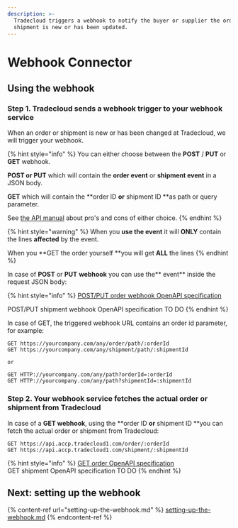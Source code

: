 ```yaml
---
description: >-
  Tradecloud triggers a webhook to notify the buyer or supplier the order or
  shipment is new or has been updated.
---
```


# Webhook Connector

## Using the webhook

### Step 1. Tradecloud sends a webhook trigger to your webhook service

When an order or shipment is new or has been changed at Tradecloud, we will trigger your webhook.

{% hint style="info" %}
You can either choose between the **POST** / **PUT** or **GET** webhook.

**POST or PUT** which will contain the **order event** or **shipment event** in a JSON body.

**GET** which will contain the **order ID **or** shipment ID **as path or query parameter.

See [the API manual](https://tradecloud.gitbook.io/api/api/webhook-vs-polling) about pro's and cons of either choice.
{% endhint %}

{% hint style="warning" %}
When you **use the event** it will **ONLY** contain the lines **affected** by the event.

When you **GET the order yourself **you will get **ALL** the lines
{% endhint %}

In case of **POST** or **PUT** **webhook** you can use the** event** inside the request JSON body:

{% hint style="info" %}
[POST/PUT order webhook OpenAPI specification](https://swagger-ui.accp.tradecloud1.com/?url=https://api.accp.tradecloud1.com/v2/order-webhook-client/specs.yaml#/order-webhook%20endpoints/webhookPost)

POST/PUT shipment webhook OpenAPI specification TO DO
{% endhint %}

In case of GET,  the triggered webhook URL contains an order id parameter, for example:

```
GET https://yourcompany.com/any/order/path/:orderId
GET https://yourcompany.com/any/shipment/path/:shipmentId

or

GET HTTP://yourcompany.com/any/path?orderId=:orderId
GET HTTP://yourcompany.com/any/path?shipmentId=:shipmentId
```

### Step 2. Your webhook service fetches the actual order or shipment from Tradecloud

In case of a **GET webhook**, using the **order ID **or** shipment ID **you can fetch the actual order or shipment from Tradecloud:

```
GET https://api.accp.tradecloud1.com/order/:orderId
GET https://api.accp.tradecloud1.com/shipment/:shipmentId
```

{% hint style="info" %}
[GET order OpenAPI specification](https://swagger-ui.accp.tradecloud1.com/?url=https://api.accp.tradecloud1.com/v2/order/specs.yaml#/order/getOrderByIdRoute)\
GET shipment OpenAPI specification TO DO
{% endhint %}

## Next: setting up the webhook

{% content-ref url="setting-up-the-webhook.md" %}
[setting-up-the-webhook.md](setting-up-the-webhook.md)
{% endcontent-ref %}
